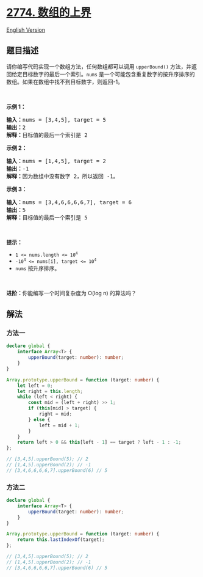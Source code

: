 # [2774. 数组的上界](https://leetcode.cn/problems/array-upper-bound)

[English Version](/solution/2700-2799/2774.Array%20Upper%20Bound/README_EN.md)

<!-- tags: -->

## 题目描述

<!-- 这里写题目描述 -->

<p>请你编写代码实现一个数组方法，任何数组都可以调用&nbsp;<code>upperBound()</code>&nbsp;方法，并返回给定目标数字的最后一个索引。<code>nums</code>&nbsp;是一个可能包含重复数字的按升序排序的数组。如果在数组中找不到目标数字，则返回-1。</p>

<p>&nbsp;</p>

<p><b>示例 1：</b></p>

<pre>
<b>输入：</b>nums = [3,4,5], target = 5
<b>输出：</b>2
<b>解释：</b>目标值的最后一个索引是 2
</pre>

<p><strong class="example">示例 2：</strong></p>

<pre>
<b>输入：</b>nums = [1,4,5], target = 2
<b>输出：</b>-1
<b>解释：</b>因为数组中没有数字 2，所以返回 -1。</pre>

<p><strong class="example">示例 3：</strong></p>

<pre>
<b>输入：</b>nums = [3,4,6,6,6,6,7], target = 6
<b>输出：</b>5
<b>解释：</b>目标值的最后一个索引是 5
</pre>

<p>&nbsp;</p>

<p><strong>提示：</strong></p>

<ul>
	<li><code>1 &lt;= nums.length &lt;= 10<sup>4</sup></code></li>
	<li><code><font face="monospace">-10<sup>4</sup>&nbsp;&lt;= nums[i], target &lt;= 10<sup>4</sup></font></code></li>
	<li><code>nums</code>&nbsp;按升序排序。</li>
</ul>

<p>&nbsp;</p>

<p><strong>进阶：</strong>你能编写一个时间复杂度为 O(log n) 的算法吗？</p>

## 解法

### 方法一

<!-- tabs:start -->

```ts
declare global {
    interface Array<T> {
        upperBound(target: number): number;
    }
}

Array.prototype.upperBound = function (target: number) {
    let left = 0;
    let right = this.length;
    while (left < right) {
        const mid = (left + right) >> 1;
        if (this[mid] > target) {
            right = mid;
        } else {
            left = mid + 1;
        }
    }
    return left > 0 && this[left - 1] == target ? left - 1 : -1;
};

// [3,4,5].upperBound(5); // 2
// [1,4,5].upperBound(2); // -1
// [3,4,6,6,6,6,7].upperBound(6) // 5
```

<!-- tabs:end -->

### 方法二

<!-- tabs:start -->

```ts
declare global {
    interface Array<T> {
        upperBound(target: number): number;
    }
}

Array.prototype.upperBound = function (target: number) {
    return this.lastIndexOf(target);
};

// [3,4,5].upperBound(5); // 2
// [1,4,5].upperBound(2); // -1
// [3,4,6,6,6,6,7].upperBound(6) // 5
```

<!-- tabs:end -->

<!-- end -->
